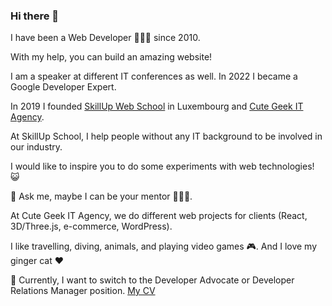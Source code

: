 ### Hi there 👋

I have been a Web Developer 👩🏻‍💻 since 2010.

With my help, you can build an amazing website!

I am a speaker at different IT conferences as well. In 2022 I became a Google Developer Expert.

In 2019 I founded [SkillUp Web School](https://skillup.lu/) in Luxembourg and [Cute Geek IT Agency](https://cute-geek.com/).

At SkillUp School, I help people without any IT background to be involved in our industry.

I would like to inspire you to do some experiments with web technologies! 😺

💬 Ask me, maybe I can be your mentor 👩🏻‍🏫.

At Cute Geek IT Agency, we do different web projects for clients (React, 3D/Three.js, e-commerce, WordPress).

I like travelling, diving, animals, and playing video games 🎮. And I love my ginger cat ❤️

🌱 Currently, I want to switch to the Developer Advocate or Developer Relations Manager position. [My CV](https://vasilika.ru/CV%20Vasilika%20Klimova.pdf)
